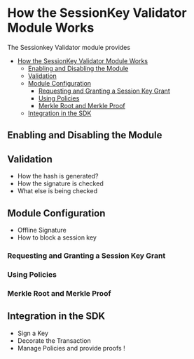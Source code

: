 # How the SessionKey Validator Module Works

The Sessionkey Validator module provides 
- [How the SessionKey Validator Module Works](#how-the-sessionkey-validator-module-works)
  - [Enabling and Disabling the Module](#enabling-and-disabling-the-module)
  - [Validation](#validation)
  - [Module Configuration](#module-configuration)
    - [Requesting and Granting a Session Key Grant](#requesting-and-granting-a-session-key-grant)
    - [Using Policies](#using-policies)
    - [Merkle Root and Merkle Proof](#merkle-root-and-merkle-proof)
  - [Integration in the SDK](#integration-in-the-sdk)

## Enabling and Disabling the Module

## Validation

- How the hash is generated?
- How the signature is checked
- What else is being checked

## Module Configuration

- Offline Signature
- How to block a session key

### Requesting and Granting a Session Key Grant

### Using Policies

### Merkle Root and Merkle Proof

## Integration in the SDK

- Sign a Key
- Decorate the Transaction
- Manage Policies and provide proofs
!
